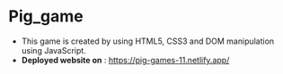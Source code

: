 # Pig_game

- This game is created by using HTML5, CSS3 and DOM manipulation using JavaScript.
- **Deployed website on**  : https://pig-games-11.netlify.app/
